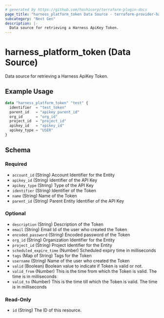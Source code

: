 ```yaml
---
# generated by https://github.com/hashicorp/terraform-plugin-docs
page_title: "harness_platform_token Data Source - terraform-provider-harness"
subcategory: "Next Gen"
description: |-
  Data source for retrieving a Harness ApiKey Token.
---
```


# harness_platform_token (Data Source)

Data source for retrieving a Harness ApiKey Token.

## Example Usage

```terraform
data "harness_platform_token" "test" {
  identifier  = "test_token"
  parent_id   = "apikey_parent_id"
  org_id      = "org_id"
  project_id  = "project_id"
  apikey_id   = "apikey_id"
  apikey_type = "USER"
}
```

<!-- schema generated by tfplugindocs -->
## Schema

### Required

- `account_id` (String) Account Identifier for the Entity
- `apikey_id` (String) Identifier of the API Key
- `apikey_type` (String) Type of the API Key
- `identifier` (String) Identifier of the Token
- `name` (String) Name of the Token
- `parent_id` (String) Parent Entity Identifier of the API Key

### Optional

- `description` (String) Description of the Token
- `email` (String) Email Id of the user who created the Token
- `encoded_password` (String) Encoded password of the Token
- `org_id` (String) Organization Identifier for the Entity
- `project_id` (String) Project Identifier for the Entity
- `scheduled_expire_time` (Number) Scheduled expiry time in milliseconds
- `tags` (Map of String) Tags for the Token
- `username` (String) Name of the user who created the Token
- `valid` (Boolean) Boolean value to indicate if Token is valid or not.
- `valid_from` (Number) This is the time from which the Token is valid. The time is in milliseconds
- `valid_to` (Number) This is the time till which the Token is valid. The time is in milliseconds

### Read-Only

- `id` (String) The ID of this resource.


